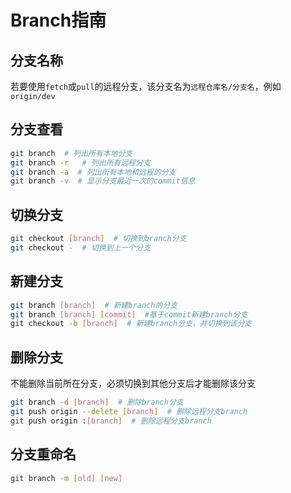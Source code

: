 # Branch指南

## 分支名称

若要使用`fetch`或`pull`的远程分支，该分支名为`远程仓库名/分支名`，例如`origin/dev`

## 分支查看

```bash
git branch  # 列出所有本地分支
git branch -r   # 列出所有远程分支
git branch -a  # 列出所有本地和远程的分支
git branch -v  # 显示分支最近一次的commit信息
```

## 切换分支

```bash
git checkout [branch]  # 切换到branch分支
git checkout -  # 切换到上一个分支
```

## 新建分支

```bash
git branch [branch]  # 新建branch的分支
git branch [branch] [commit]  #基于commit新建branch分支
git checkout -b [branch]  # 新建branch分支，并切换到该分支
```

## 删除分支

不能删除当前所在分支，必须切换到其他分支后才能删除该分支

```bash
git branch -d [branch]  # 删除branch分支
git push origin --delete [branch]  # 删除远程分支branch
git push origin :[branch]  # 删除远程分支branch 
```

## 分支重命名

```bash
git branch -m [old] [new]
```